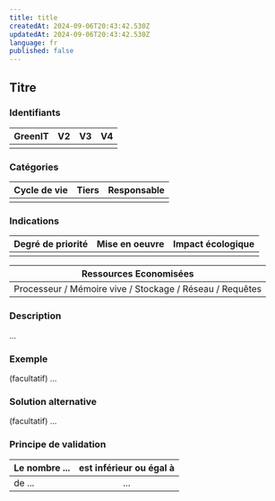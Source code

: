 ```yaml
---
title: title
createdAt: 2024-09-06T20:43:42.530Z
updatedAt: 2024-09-06T20:43:42.530Z
language: fr
published: false
---
```

## Titre

### Identifiants

| GreenIT |  V2  |  V3  |  V4  |
|:-------:|:----:|:----:|:----:|
|      |   |   |      |

### Catégories

| Cycle de vie |  Tiers  |  Responsable  |
|:---------:|:----:|:----:|
|  |  |  |

### Indications

| Degré de priorité |      Mise en oeuvre       |  Impact écologique    | 
|-------------------|:-------------------------:|:---------------------:|
|        |                  |                   | 

|Ressources Economisées                                      |
|:----------------------------------------------------------:|
|Processeur / Mémoire vive / Stockage / Réseau / Requêtes    |

### Description

...

### Exemple

(facultatif) ...

### Solution alternative

(facultatif) ...

### Principe de validation

| Le nombre ... |     est inférieur ou égal à   |  
|-------------------|:-------------------------:|
| de ...    |  ... |
